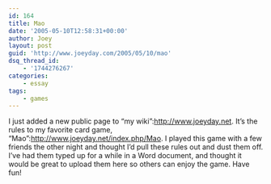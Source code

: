 ```yaml
---
id: 164
title: Mao
date: '2005-05-10T12:58:31+00:00'
author: Joey
layout: post
guid: 'http://www.joeyday.com/2005/05/10/mao'
dsq_thread_id:
    - '1744276267'
categories:
    - essay
tags:
    - games
---
```


I just added a new public page to “my wiki”:http://www.joeyday.net. It’s the rules to my favorite card game, “Mao”:http://www.joeyday.net/index.php/Mao. I played this game with a few friends the other night and thought I’d pull these rules out and dust them off. I’ve had them typed up for a while in a Word document, and thought it would be great to upload them here so others can enjoy the game. Have fun!